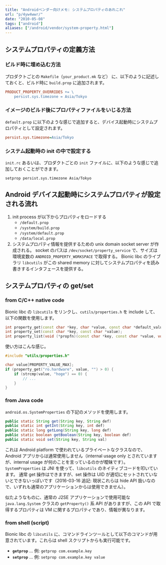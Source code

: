 ```yaml
---
title: "Androidベンダー向けメモ: システムプロパティのあれこれ"
url: "p/4yw4wwr/"
date: "2010-05-08"
tags: ["android"]
aliases: ["/android/vendor/system-property.html"]
---
```


システムプロパティの定義方法
----

### ビルド時に埋め込む方法

プロダクトごとの `Makefile`（`your_product.mk` など） に、以下のように記述しておくと、ビルド時に `build.prop` に追加されます。

```makefile
PRODUCT_PROPERTY_OVERRIDES += \
    persist.sys.timezone = Asia/Tokyo
```

### イメージのビルド後にプロパティファイルをいじる方法

`default.prop` に以下のような感じで追加すると、デバイス起動時にシステムプロパティとして設定されます。

```ini
persist.sys.timezone=Asia/Tokyo
```

### システム起動時の init の中で設定する

`init.rc` あるいは、プロダクトごとの `init` ファイルに、以下のような感じで追加しておくことができます。

```
setprop persist.sys.timezone Asia/Tokyo
```


Android デバイス起動時にシステムプロパティが設定される流れ
----

1. init process が以下からプロパティをロードする 
   - `/default.prop`
   - `/system/build.prop`
   - `/system/default.prop`
   - `/data/local.prop`
2. システムプロパティ情報を提供するための unix domain socket server が作成される。
   socket のパスは `/dev/socket/property_service` で、サイズは環境変数の `ANDROID_PROPERTY_WORKSPACE` で取得する。
   Bionic libc のライブラリ `libcutils` がこの shared memory に対してシステムプロパティを読み書きするインタフェースを提供する。


システムプロパティの get/set
----

### from C/C++ native code

Bionic libc の `libcutils` をリンクし、`cutils/properties.h` を include して、以下の関数を使用します。

```cpp
int property_get(const char *key, char *value, const char *default_value);
int property_set(const char *key, const char *value);
int property_list(void (*propfn)(const char *key, const char *value, void *cookie), void *cookie);
```

使い方はこんな感じ。

```cpp
#include "utils/properties.h"

char value[PROPERTY_VALUE_MAX];
if (property_get("ro.hardware", value, "") > 0) {
    if (strcmp(value, "hoge") == 0) {
        // ...
    }
}
```

### from Java code

`android.os.SystemProperties` の下記のメソッドを使用します。

```java
public static String get(String key, String def)
public static int getInt(String key, int def)
public static long getLong(String key, long def)
public static boolean getBoolean(String key, boolean def)
public static void set(String key, String val)
```

これは Android platform で使われているプライベートなクラスなので、Android アプリからは通常使用しません（internal usage only とされていますが、internal usage が何のことを言っているのかが曖昧です）。
`SystemProperties` は JNI を使って、`libcutils` のネイティブコードを叩いています。
通常 get 操作はできますが、set 操作は UID が適切にセットされていないとできないっぽいです（2016-03-16 追記: 現状これらは hide API 扱いなので、いずれも通常のアプリケーションからは使用できません）。

似たようなものに、通常の J2SE アプリケーションで使用可能な `java.lang.System` クラスの `getProperty()` 系 API がありますが、この API で取得するプロパティは VM に関するプロパティであり、情報が異なります。

### from shell (script)

Bionic libc の `libcutils` に、コマンドラインツールとして以下のコマンドが用意されています。これらは shell スクリプトからも実行可能です。

- **`getprop`** ... 例: `getprop com.example.key`
- **`setprop`** ... 例: `setprop com.example.key value`

